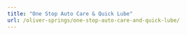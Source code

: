 ```yaml
---
title: "One Stop Auto Care & Quick Lube"
url: /oliver-springs/one-stop-auto-care-and-quick-lube/
---
```

